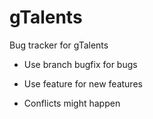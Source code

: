# gTalents
Bug tracker for gTalents

 - Use branch bugfix for bugs
 - Use feature for new features

 - Conflicts might happen
